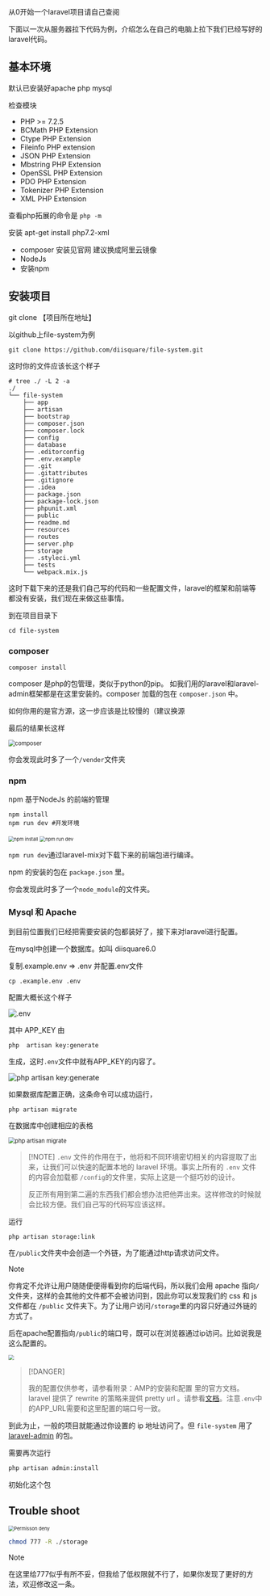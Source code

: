 从0开始一个laravel项目请自己查阅

下面以一次从服务器拉下代码为例，介绍怎么在自己的电脑上拉下我们已经写好的laravel代码。

## 基本环境

默认已安装好apache php mysql

检查模块

- PHP >= 7.2.5
- BCMath PHP Extension
- Ctype PHP Extension
- Fileinfo PHP extension
- JSON PHP Extension
- Mbstring PHP Extension
- OpenSSL PHP Extension
- PDO PHP Extension
- Tokenizer PHP Extension
- XML PHP Extension

查看php拓展的命令是 `php -m` 

 安装 apt-get install php7.2-xml

- composer 安装见官网 建议换成阿里云镜像
- NodeJs
- 安装npm

## 安装项目

git clone 【项目所在地址】

以github上file-system为例

```shell
git clone https://github.com/diisquare/file-system.git
```

这时你的文件应该长这个样子

```shell
# tree ./ -L 2 -a 
./
└── file-system
    ├── app
    ├── artisan
    ├── bootstrap
    ├── composer.json
    ├── composer.lock
    ├── config
    ├── database
    ├── .editorconfig
    ├── .env.example
    ├── .git
    ├── .gitattributes
    ├── .gitignore
    ├── .idea
    ├── package.json
    ├── package-lock.json
    ├── phpunit.xml
    ├── public
    ├── readme.md
    ├── resources
    ├── routes
    ├── server.php
    ├── storage
    ├── .styleci.yml
    ├── tests
    └── webpack.mix.js

```



这时下载下来的还是我们自己写的代码和一些配置文件，laravel的框架和前端等都没有安装，我们现在来做这些事情。

到在项目目录下

```shell
cd file-system
```

### composer

```shell
composer install 
```

composer 是php的包管理，类似于python的pip。 如我们用的laravel和laravel-admin框架都是在这里安装的。composer 加载的包在 `composer.json` 中。

如何你用的是官方源，这一步应该是比较慢的（建议换源

最后的结果长这样

<img src="http://img.yp51md.club/dii2020-03-04%2011-20-49%E5%B1%8F%E5%B9%95%E6%88%AA%E5%9B%BE.png" alt="composer" style="zoom: 80%;" />

你会发现此时多了一个`/vender`文件夹

### npm

npm 基于NodeJs 的前端的管理

```shell
npm install
npm run dev #开发环境
```

<img src="http://img.yp51md.club/dii2020-03-04%2011-47-53%E5%B1%8F%E5%B9%95%E6%88%AA%E5%9B%BE.png" alt="npm install" style="zoom: 67%;" />

<img src="http://img.yp51md.club/dii2020-03-04%2011-49-10%E5%B1%8F%E5%B9%95%E6%88%AA%E5%9B%BE.png" alt="npm run dev" style="zoom:67%;" />

`npm run dev`通过laravel-mix对下载下来的前端包进行编译。

npm 的安装的包在 `package.json` 里。

你会发现此时多了一个`node_module`的文件夹。

### Mysql 和 Apache

到目前位置我们已经把需要安装的包都装好了，接下来对laravel进行配置。

在mysql中创建一个数据库。如叫 diisquare6.0

复制.example.env => .env 并配置.env文件

```
cp .example.env .env
```

配置大概长这个样子

![.env](http://img.yp51md.club/dii2020-03-04%2015-33-54%E5%B1%8F%E5%B9%95%E6%88%AA%E5%9B%BE.png)

其中 APP_KEY 由

``` shell
php  artisan key:generate
```

生成，这时`.env`文件中就有APP_KEY的内容了。

![php  artisan key:generate](http://img.yp51md.club/dii2020-03-04%2015-59-12%E5%B1%8F%E5%B9%95%E6%88%AA%E5%9B%BE.png)

如果数据库配置正确，这条命令可以成功运行，

```shell
php artisan migrate
```

在数据库中创建相应的表格

<img src="http://img.yp51md.club/dii2020-03-04%2016-00-45%E5%B1%8F%E5%B9%95%E6%88%AA%E5%9B%BE.png" alt="php artisan migrate" style="zoom: 80%;" />

> [!NOTE] `.env` 文件的作用在于，他将和不同环境密切相关的内容提取了出来，让我们可以快速的配置本地的 laravel 环境。事实上所有的	`.env` 文件的内容会加载都 `/config`的文件里，实际上这是一个挺巧妙的设计。
>
> 反正所有用到第二遍的东西我们都会想办法把他弄出来。这样修改的时候就会比较方便。我们自己写的代码写应该这样。

运行

```shell
php artisan storage:link
```

在`/public`文件夹中会创造一个外链，为了能通过http请求访问文件。

> [!NOTE]
>
> 你肯定不允许让用户随随便便得看到你的后端代码，所以我们会用 apache 指向`/`文件夹，这样的会其他的文件都不会被访问到，因此你可以发现我们的 css 和 js 文件都在 `/public` 文件夹下。为了让用户访问`/storage`里的内容只好通过外链的方式了。



后在apache配置指向`/public`的端口号，既可以在浏览器通过ip访问。比如说我是这么配置的。

<img src="http://img.yp51md.club/dii2020-03-04%2015-54-17%E5%B1%8F%E5%B9%95%E6%88%AA%E5%9B%BE.png" style="zoom:67%;" />

> [!DANGER] 
>
> 我的配置仅供参考，请参看附录：AMP的安装和配置 里的官方文档。laravel 提供了 rewrite 的策略来提供 pretty url 。请参看[文档](https://laravel.com/docs/7.x#pretty-urls)。注意`.env`中的APP_URL需要和这里配置的端口号一致。

到此为止，一般的项目就能通过你设置的 ip 地址访问了。但 `file-system` 用了 [laravel-admin](https://www.laravel-admin.org/) 的包。

需要再次运行

```bash
php artisan admin:install
```

初始化这个包

## Trouble shoot

<img src="http://img.yp51md.club/dii2020-03-04%2016-11-35%E5%B1%8F%E5%B9%95%E6%88%AA%E5%9B%BE.png" alt="Permisson deny" style="zoom:67%;" />

```bash
chmod 777 -R ./storage
```

> [!NOTE]
>
> 在这里给777似乎有所不妥，但我给了低权限就不行了，如果你发现了更好的方法，欢迎修改这一条。